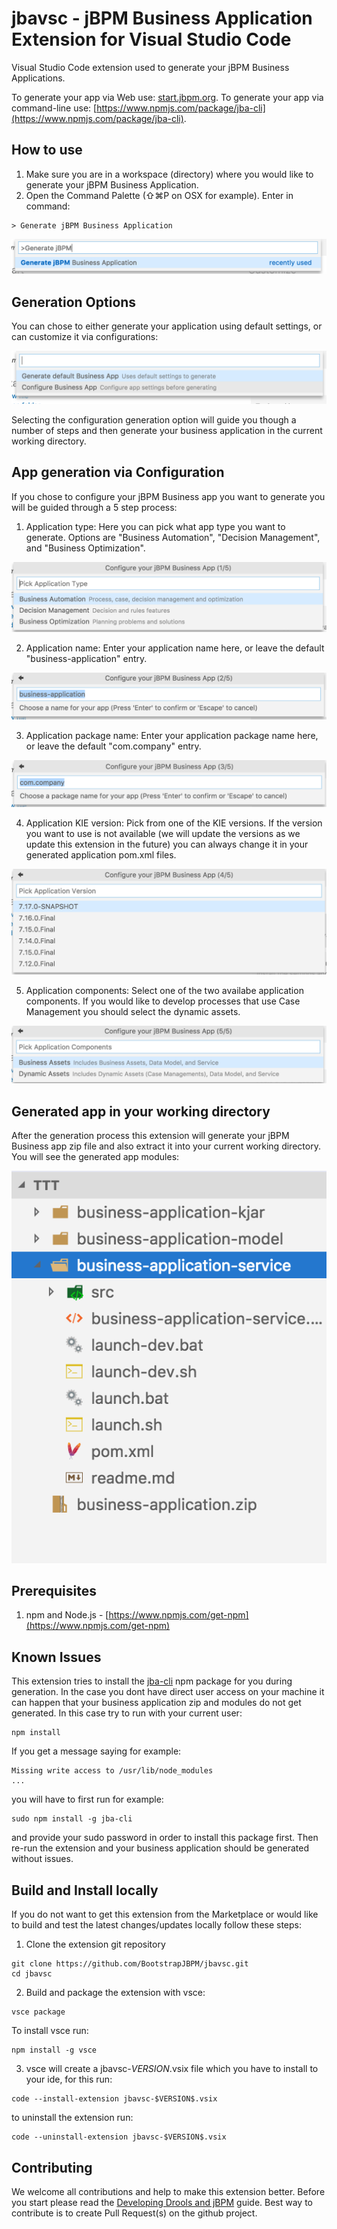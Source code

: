 # jbavsc - jBPM Business Application Extension for Visual Studio Code

Visual Studio Code extension used to generate your jBPM Business Applications.

To generate your app via Web use: [start.jbpm.org](start.jbpm.org).
To generate your app via command-line use: [https://www.npmjs.com/package/jba-cli](https://www.npmjs.com/package/jba-cli).

## How to use

1. Make sure you are in a workspace (directory) where you would like to generate your jBPM Business Application.
2. Open the Command Palette (⇧⌘P on OSX for example). Enter in command:

```
> Generate jBPM Business Application
```

![Command Palette Generation](assets/cpGenerate.png)

## Generation Options

You can chose to either generate your application using default settings, or can customize it via configurations:

![Generation Options](assets/generationOptions.png)

Selecting the configuration generation option will guide you though a number of steps and then generate your business application in the current working directory.

## App generation via Configuration

If you chose to configure your jBPM Business app you want to generate you
will be guided through a 5 step process:

1. Application type: Here you can pick what app type you want to generate. Options are "Business Automation", "Decision Management", and "Business Optimization".

![App Type Selection](assets/configstep1.png)

2. Application name: Enter your application name here, or leave the default "business-application" entry.

![App Name Selection](assets/configstep2.png)

3. Application package name: Enter your application package name here, or leave the default "com.company" entry.

![App Package Name Selection](assets/configstep3.png)

4. Application KIE version: Pick from one of the KIE versions. If the version you want to use is not available (we will update the versions as we update this extension in the future) you can always change it in your generated application pom.xml files.

![KIE Version Selection](assets/configstep4.png)

5. Application components: Select one of the two availabe application components. If you would like to develop processes that use Case Management you should select the dynamic assets.

![App Components Selection](assets/configstep5.png)

## Generated app in your working directory

After the generation process this extension will generate your jBPM Business app zip file and also extract it into your current working directory. You will see the generated app modules:

![Generated App](assets/generatedApp.png)

## Prerequisites

1. npm and Node.js - [https://www.npmjs.com/get-npm](https://www.npmjs.com/get-npm)

## Known Issues

This extension tries to install the [jba-cli](https://www.npmjs.com/package/jba-cli) npm package for you during generation.
In the case you dont have direct user access on your machine it can happen that your business application
zip and modules do not get generated. In this case try to run with your current user:

```
npm install
```

If you get a message saying for example:

```
Missing write access to /usr/lib/node_modules
...
```

you will have to first run for example:

```
sudo npm install -g jba-cli
```

and provide your sudo password in order to install this package first. Then re-run the extension and
your business application should be generated without issues.

## Build and Install locally

If you do not want to get this extension from the Marketplace or would like to build and test
the latest changes/updates locally follow these steps:

1. Clone the extension git repository

```
git clone https://github.com/BootstrapJBPM/jbavsc.git
cd jbavsc
```

2. Build and package the extension with vsce:

```
vsce package
```

To install vsce run:

```
npm install -g vsce
```

3. vsce will create a jbavsc-$VERSION$.vsix file which you have to install to your ide, for this run:

```
code --install-extension jbavsc-$VERSION$.vsix
```

to uninstall the extension run:

```
code --uninstall-extension jbavsc-$VERSION$.vsix
```

## Contributing

We welcome all contributions and help to make this extension better. Before you start please read the [Developing Drools and jBPM](https://github.com/kiegroup/droolsjbpm-build-bootstrap/blob/master/README.md) guide.
Best way to contribute is to create Pull Request(s) on the github project.
